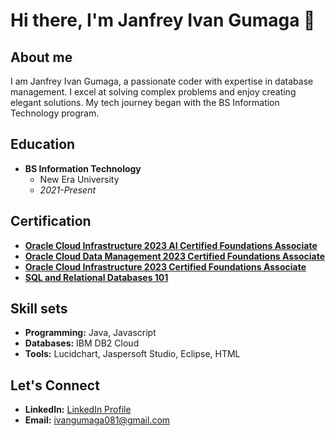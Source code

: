 # Hi there, I'm Janfrey Ivan Gumaga 👋

## About me

I am Janfrey Ivan Gumaga, a passionate coder with expertise in database management. I excel at solving complex problems and enjoy creating elegant solutions. My tech journey began with the BS Information Technology program.

## Education

- **BS Information Technology**
  - New Era University
  - *2021-Present*

## Certification

- **[Oracle Cloud Infrastructure 2023 AI Certified Foundations Associate](https://sg.docworkspace.com/d/sIALK98XqAbf_66sG?sa=e1&st=0t
)**
- **[Oracle Cloud Data Management 2023 Certified Foundations Associate](https://sg.docworkspace.com/d/sIJzK98XqAZT_66sG?sa=e1&st=0t
)**
- **[Oracle Cloud Infrastructure 2023 Certified Foundations Associate](https://sg.docworkspace.com/d/sICbK98XqAcf_66sG?sa=e1&st=0t
)**
- **[SQL and Relational Databases 101](certification-link-4)**

## Skill sets

- **Programming:** Java, Javascript
- **Databases:** IBM DB2 Cloud
- **Tools:** Lucidchart, Jaspersoft Studio, Eclipse, HTML

## Let's Connect

- **LinkedIn:** [LinkedIn Profile](linkedin-profile-link)
- **Email:** ivangumaga081@gmail.com
